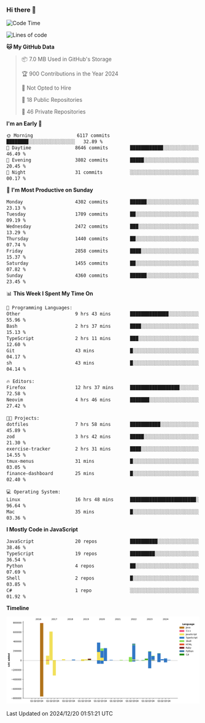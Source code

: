 ### Hi there 👋

<!--
**Clumsy-Coder/Clumsy-Coder** is a ✨ _special_ ✨ repository because its `README.md` (this file) appears on your GitHub profile.

Here are some ideas to get you started:

- 🔭 I’m currently working on ...
- 🌱 I’m currently learning ...
- 👯 I’m looking to collaborate on ...
- 🤔 I’m looking for help with ...
- 💬 Ask me about ...
- 📫 How to reach me: ...
- 😄 Pronouns: ...
- ⚡ Fun fact: ...
-->

<!-- anmol098/waka-readme-stats -->
<!--START_SECTION:waka-->
![Code Time](http://img.shields.io/badge/Code%20Time-1%2C040%20hrs%2049%20mins-blue)

![Lines of code](https://img.shields.io/badge/From%20Hello%20World%20I%27ve%20Written-3.5%20million%20lines%20of%20code-blue)

**🐱 My GitHub Data** 

> 📦 7.0 MB Used in GitHub's Storage 
 > 
> 🏆 900 Contributions in the Year 2024
 > 
> 🚫 Not Opted to Hire
 > 
> 📜 18 Public Repositories 
 > 
> 🔑 46 Private Repositories 
 > 
**I'm an Early 🐤** 

```text
🌞 Morning                6117 commits        ████████░░░░░░░░░░░░░░░░░   32.89 % 
🌆 Daytime                8646 commits        ████████████░░░░░░░░░░░░░   46.49 % 
🌃 Evening                3802 commits        █████░░░░░░░░░░░░░░░░░░░░   20.45 % 
🌙 Night                  31 commits          ░░░░░░░░░░░░░░░░░░░░░░░░░   00.17 % 
```
📅 **I'm Most Productive on Sunday** 

```text
Monday                   4302 commits        ██████░░░░░░░░░░░░░░░░░░░   23.13 % 
Tuesday                  1709 commits        ██░░░░░░░░░░░░░░░░░░░░░░░   09.19 % 
Wednesday                2472 commits        ███░░░░░░░░░░░░░░░░░░░░░░   13.29 % 
Thursday                 1440 commits        ██░░░░░░░░░░░░░░░░░░░░░░░   07.74 % 
Friday                   2858 commits        ████░░░░░░░░░░░░░░░░░░░░░   15.37 % 
Saturday                 1455 commits        ██░░░░░░░░░░░░░░░░░░░░░░░   07.82 % 
Sunday                   4360 commits        ██████░░░░░░░░░░░░░░░░░░░   23.45 % 
```


📊 **This Week I Spent My Time On** 

```text
💬 Programming Languages: 
Other                    9 hrs 43 mins       ██████████████░░░░░░░░░░░   55.96 % 
Bash                     2 hrs 37 mins       ████░░░░░░░░░░░░░░░░░░░░░   15.13 % 
TypeScript               2 hrs 11 mins       ███░░░░░░░░░░░░░░░░░░░░░░   12.60 % 
Git                      43 mins             █░░░░░░░░░░░░░░░░░░░░░░░░   04.17 % 
sh                       43 mins             █░░░░░░░░░░░░░░░░░░░░░░░░   04.14 % 

🔥 Editors: 
Firefox                  12 hrs 37 mins      ██████████████████░░░░░░░   72.58 % 
Neovim                   4 hrs 46 mins       ███████░░░░░░░░░░░░░░░░░░   27.42 % 

🐱‍💻 Projects: 
dotfiles                 7 hrs 58 mins       ███████████░░░░░░░░░░░░░░   45.89 % 
zod                      3 hrs 42 mins       █████░░░░░░░░░░░░░░░░░░░░   21.30 % 
exercise-tracker         2 hrs 31 mins       ████░░░░░░░░░░░░░░░░░░░░░   14.55 % 
tmux-menus               31 mins             █░░░░░░░░░░░░░░░░░░░░░░░░   03.05 % 
finance-dashboard        25 mins             █░░░░░░░░░░░░░░░░░░░░░░░░   02.40 % 

💻 Operating System: 
Linux                    16 hrs 48 mins      ████████████████████████░   96.64 % 
Mac                      35 mins             █░░░░░░░░░░░░░░░░░░░░░░░░   03.36 % 
```

**I Mostly Code in JavaScript** 

```text
JavaScript               20 repos            ██████████░░░░░░░░░░░░░░░   38.46 % 
TypeScript               19 repos            █████████░░░░░░░░░░░░░░░░   36.54 % 
Python                   4 repos             ██░░░░░░░░░░░░░░░░░░░░░░░   07.69 % 
Shell                    2 repos             █░░░░░░░░░░░░░░░░░░░░░░░░   03.85 % 
C#                       1 repo              ░░░░░░░░░░░░░░░░░░░░░░░░░   01.92 % 
```



**Timeline**

![Lines of Code chart](https://raw.githubusercontent.com/Clumsy-Coder/Clumsy-Coder/main/assets/bar_graph.png)


 Last Updated on 2024/12/20 01:51:21 UTC
<!--END_SECTION:waka-->
